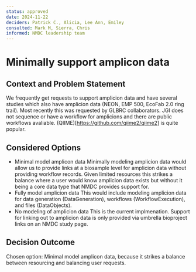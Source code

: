 ```yaml
---
status: approved
date: 2024-11-22
deciders: Patrick C., Alicia, Lee Ann, Emiley
consulted: Mark M, Sierra, Chris
informed: NMDC leadership team
---
```

# Minimally support amplicon data

## Context and Problem Statement

We frequently get requests to support amplicion data and have several studies which also have amplicion data (NEON, EMP 500, EcoFab 2.0 ring trail). 
Most recently this was requested by GLBRC collaborators. JGI does not sequence or have a workflow for amplicions and there are public workflows
avaliable. (QIIME)[https://github.com/qiime2/qiime2] is quite popular. 


## Considered Options

* Minimal model amplicon data
  Minimally modeling amplicion data would allow us to provide links at a biosample level for amplicion data without providing workflow records.
  Given limited resources this strikes a balance where a user would know amplicion data exists but without it being a core data type that NMDC provides
  support for.
* Fully model amplicion data
  This would include modeling amplicion data for data generation (DataGeneration), workflows (WorkflowExecution), and files (DataObjects).
* No modeling of amplicion data
  This is the current implmenation. Support for linking out to amplicion data is only provided via umbrella bioproject links on an NMDC study page. 

## Decision Outcome

Chosen option: Minimal model amplicon data, because it strikes a balance between resourcing and balancing user requests.
